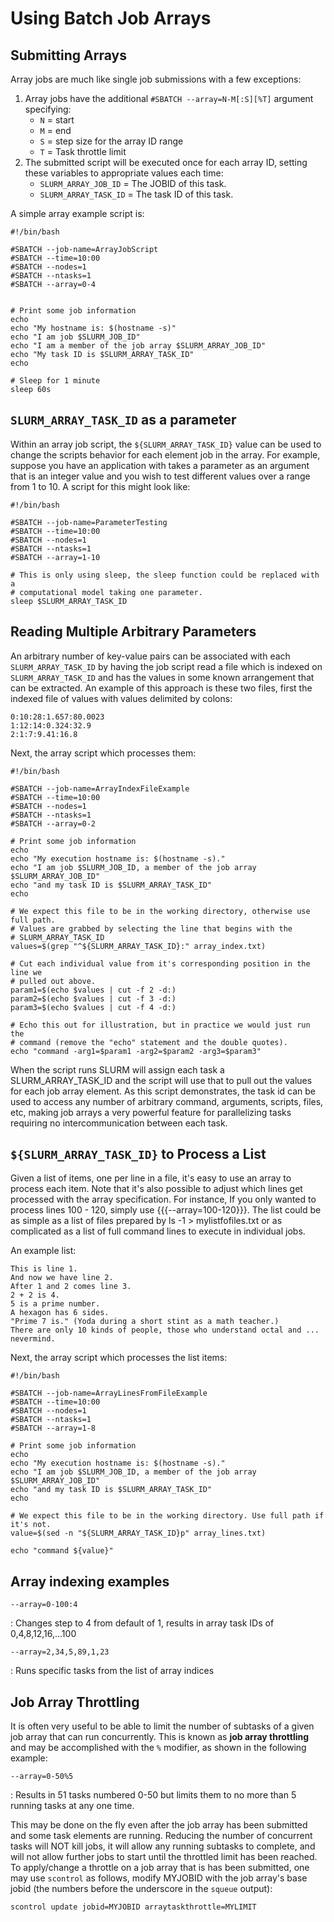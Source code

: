 # Using Batch Job Arrays 

## Submitting Arrays 

Array jobs are much like single job submissions with a few exceptions:

1. Array jobs have the additional ```#SBATCH --array=N-M[:S][%T]``` argument
   specifying:
    - `N` = start
    - `M` = end
    - `S` = step size for the array ID range
    - `T` = Task throttle limit
1. The submitted script will be executed once for each array ID, setting these
   variables to appropriate values each time:
    - `SLURM_ARRAY_JOB_ID` = The JOBID of this task.
    - `SLURM_ARRAY_TASK_ID` = The task ID of this task.

A simple array example script is:

```
#!/bin/bash

#SBATCH --job-name=ArrayJobScript
#SBATCH --time=10:00
#SBATCH --nodes=1
#SBATCH --ntasks=1
#SBATCH --array=0-4


# Print some job information
echo
echo "My hostname is: $(hostname -s)"
echo "I am job $SLURM_JOB_ID"
echo "I am a member of the job array $SLURM_ARRAY_JOB_ID"
echo "My task ID is $SLURM_ARRAY_TASK_ID"
echo

# Sleep for 1 minute
sleep 60s
```

## `SLURM_ARRAY_TASK_ID` as a parameter

Within an array job script, the `${SLURM_ARRAY_TASK_ID}` value can be used to
change the scripts behavior for each element job in the array. For example,
suppose you have an application with takes a parameter as an argument that is
an integer value and you wish to test different values over a range from 1 to 10. 
A script for this might look like:

```
#!/bin/bash

#SBATCH --job-name=ParameterTesting
#SBATCH --time=10:00
#SBATCH --nodes=1
#SBATCH --ntasks=1
#SBATCH --array=1-10

# This is only using sleep, the sleep function could be replaced with a
# computational model taking one parameter.
sleep $SLURM_ARRAY_TASK_ID
```

## Reading Multiple Arbitrary Parameters

An arbitrary number of key-value pairs can be associated with each
`SLURM_ARRAY_TASK_ID` by having the job script read a file which is indexed on
`SLURM_ARRAY_TASK_ID` and has the values in some known arrangement that can be
extracted. An example of this approach is these two files, first the indexed
file of values with values delimited by colons:

```
0:10:28:1.657:80.0023
1:12:14:0.324:32.9
2:1:7:9.41:16.8
```

Next, the array script which processes them:

```
#!/bin/bash

#SBATCH --job-name=ArrayIndexFileExample
#SBATCH --time=10:00
#SBATCH --nodes=1
#SBATCH --ntasks=1
#SBATCH --array=0-2

# Print some job information
echo
echo "My execution hostname is: $(hostname -s)."
echo "I am job $SLURM_JOB_ID, a member of the job array $SLURM_ARRAY_JOB_ID"
echo "and my task ID is $SLURM_ARRAY_TASK_ID"
echo

# We expect this file to be in the working directory, otherwise use full path.
# Values are grabbed by selecting the line that begins with the
# SLURM_ARRAY_TASK_ID
values=$(grep "^${SLURM_ARRAY_TASK_ID}:" array_index.txt)

# Cut each individual value from it's corresponding position in the line we
# pulled out above.
param1=$(echo $values | cut -f 2 -d:)
param2=$(echo $values | cut -f 3 -d:)
param3=$(echo $values | cut -f 4 -d:)

# Echo this out for illustration, but in practice we would just run the
# command (remove the "echo" statement and the double quotes).
echo "command -arg1=$param1 -arg2=$param2 -arg3=$param3"
```

When the script runs SLURM will assign each task a SLURM_ARRAY_TASK_ID and the script will use that to pull out the values for each job array element. As this
script demonstrates, the task id can be used to access any number of arbitrary command, arguments, scripts, files, etc, making job arrays a very powerful feature for parallelizing tasks requiring no intercommunication between each task.

## `${SLURM_ARRAY_TASK_ID}` to Process a List

Given a list of items, one per line in a file, it's easy to use an array to process each item. Note that it's also possible to adjust which lines get processed with the array specification. For instance, If you only wanted to process lines 100 - 120, simply use {{{--array=100-120}}}. The list could be as simple as a list of files prepared by ls -1 > mylistfofiles.txt or as complicated as a list of full command lines to execute in individual jobs.

An example list:

```text
This is line 1.
And now we have line 2.
After 1 and 2 comes line 3.
2 + 2 is 4.
5 is a prime number.
A hexagon has 6 sides.
"Prime 7 is." (Yoda during a short stint as a math teacher.)
There are only 10 kinds of people, those who understand octal and ... nevermind.
```

Next, the array script which processes the list items:

```
#!/bin/bash

#SBATCH --job-name=ArrayLinesFromFileExample
#SBATCH --time=10:00
#SBATCH --nodes=1
#SBATCH --ntasks=1
#SBATCH --array=1-8

# Print some job information
echo
echo "My execution hostname is: $(hostname -s)."
echo "I am job $SLURM_JOB_ID, a member of the job array $SLURM_ARRAY_JOB_ID"
echo "and my task ID is $SLURM_ARRAY_TASK_ID"
echo

# We expect this file to be in the working directory. Use full path if it's not.
value=$(sed -n "${SLURM_ARRAY_TASK_ID}p" array_lines.txt)

echo "command ${value}"
```

## Array indexing examples

`--array=0-100:4`

: Changes step to 4 from default of 1, results in array task IDs of 0,4,8,12,16,...100

`--array=2,34,5,89,1,23`

: Runs specific tasks from the list of array indices

## Job Array Throttling

It is often very useful to be able to limit the number of subtasks of a given
job array that can run concurrently.  This is known as **job array throttling**
and may be accomplished with the `%` modifier, as shown in the following
example:

`--array=0-50%5`

: Results in 51 tasks numbered 0-50 but limits them to no more than 5 running tasks at any one time.

This may be done on the fly even after the job array has been submitted and
some task elements are running.  Reducing the number of concurrent tasks will
NOT kill jobs, it will allow any running subtasks to complete, and will not
allow further jobs to start until the throttled limit has been reached.  To
apply/change a throttle on a job array that is has been submitted, one may use
`scontrol` as follows, modify MYJOBID with the job array's base jobid (the
numbers before the underscore in the `squeue` output):

```bash
scontrol update jobid=MYJOBID arraytaskthrottle=MYLIMIT
```


